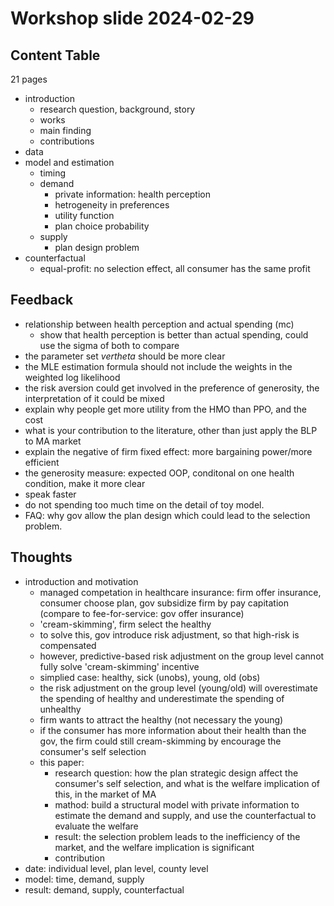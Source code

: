 # Workshop slide 2024-02-29

## Content Table

21 pages

- introduction
  - research question, background, story
  - works
  - main finding
  - contributions
- data
- model and estimation
  - timing
  - demand
    - private information: health perception
    - hetrogeneity in preferences
    - utility function
    - plan choice probability
  - supply
    - plan design problem
- counterfactual
  - equal-profit: no selection effect, all consumer has the same profit


## Feedback

- relationship between health perception and actual spending (mc)
  - show that health perception is better than actual spending, could use the sigma of both to compare
- the parameter set $vertheta$ should be more clear
- the MLE estimation formula should not include the weights in the weighted log likelihood
- the risk aversion could get involved in the preference of generosity, the interpretation of it could be mixed
- explain why people get more utility from the HMO than PPO, and the cost
- what is your contribution to the literature, other than just apply the BLP to MA market
- explain the negative of firm fixed effect: more bargaining power/more efficient
- the generosity measure: expected OOP, conditonal on one health condition, make it more clear
- speak faster
- do not spending too much time on the detail of toy model.
- FAQ: why gov allow the plan design which could lead to the selection problem.

## Thoughts

- introduction and motivation
  - managed competation in healthcare insurance: firm offer insurance, consumer choose plan, gov subsidize firm by pay capitation (compare to fee-for-service: gov offer insurance)
  - 'cream-skimming', firm select the healthy
  - to solve this, gov introduce risk adjustment, so that high-risk is compensated
  - however, predictive-based risk adjustment on the group level cannot fully solve 'cream-skimming' incentive
  - simplied case: healthy, sick (unobs), young, old (obs)
  - the risk adjustment on the group level (young/old) will overestimate the spending of healthy and underestimate the spending of unhealthy
  - firm wants to attract the healthy (not necessary the young)
  - if the consumer has more information about their health than the gov, the firm could still cream-skimming by encourage the consumer's self selection
  - this paper:
    - research question: how the plan strategic design affect the consumer's self selection, and what is the welfare implication of this, in the market of MA
    - mathod: build a structural model with private information to estimate the demand and supply, and use the counterfactual to evaluate the welfare
    - result: the selection problem leads to the inefficiency of the market, and the welfare implication is significant
    - contribution
- date: individual level, plan level, county level
- model: time, demand, supply
- result: demand, supply, counterfactual
